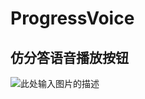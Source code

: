 # ProgressVoice

仿分答语音播放按钮
---------

![此处输入图片的描述][1]


  [1]: http://o9sbm4il4.bkt.clouddn.com/test.gif